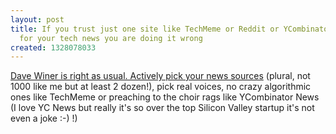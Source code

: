 ```yaml
---
layout: post
title: If you trust just one site like TechMeme or Reddit or YCombinator News or Slashdot
  for your tech news you are doing it wrong
created: 1328078033
---
```

<p><a href="http://scripting.com/stories/2012/01/30/passiveVsActiveNewsReading.html">Dave Winer is right as usual. Actively pick your news sources</a> (plural, not 1000 like me but at least 2 dozen!), pick real voices, no crazy algorithmic ones like TechMeme or preaching to the choir rags like YCombinator News (I love YC News but really it's so over the top Silicon Valley startup it's not even a joke :-) !)</p>
